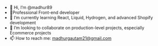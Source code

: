 - 👋 Hi, I’m @madhur89
- 👀Professional Front-end developer
- 🌱 I’m currently learning React, Liquid, Hydrogen, and advanced Shopify development
- 💞️ I’m looking to collaborate on production-level projects, especially Ecommerce projects
- 📫 How to reach me: madhurgautam21@gmail.com

<!---
madhur89/madhur89 is a ✨ special ✨ repository because its `README.md` (this file) appears on your GitHub profile.
You can click the Preview link to take a look at your changes.
--->
